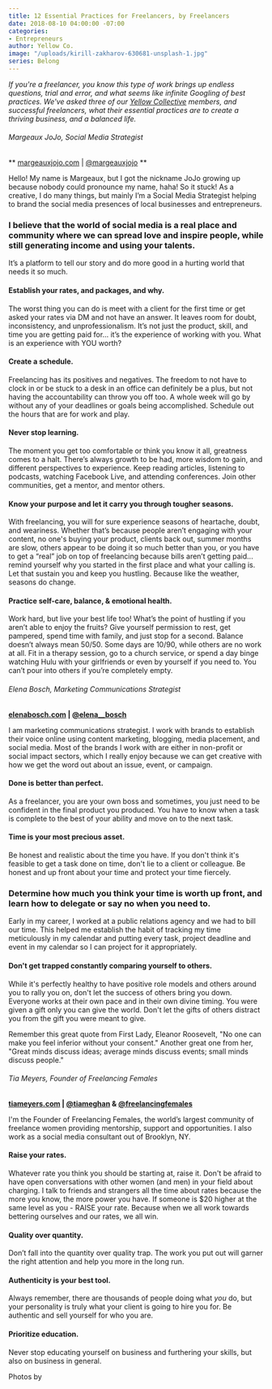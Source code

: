 ```yaml
---
title: 12 Essential Practices for Freelancers, by Freelancers
date: 2018-08-10 04:00:00 -07:00
categories:
- Entrepreneurs
author: Yellow Co.
image: "/uploads/kirill-zakharov-630681-unsplash-1.jpg"
series: Belong
---
```


_If you're a freelancer, you know this type of work brings up endless questions, trial and error, and what seems like infinite Googling of best practices. We've asked three of our [Yellow Collective](https://yellowco.co/membership/) members, and successful freelancers, what their essential practices are to create a thriving business, and a balanced life._

###### Margeaux JoJo, Social Media Strategist  

** [margeauxjojo.com](https://www.margeauxjojo.com/) | [@margeauxjojo](https://www.instagram.com/margeauxjojo/) **

Hello! My name is Margeaux, but I got the nickname JoJo growing up because nobody could pronounce my name, haha! So it stuck! As a creative, I do many things, but mainly I’m a Social Media Strategist helping to brand the social media presences of local businesses and entrepreneurs. 

### I believe that the world of social media is a real place and community where we can spread love and inspire people, while still generating income and using your talents. 

It’s a platform to tell our story and do more good in a hurting world that needs it so much.

#### Establish your rates, and packages, and why. 

The worst thing you can do is meet with a client for the first time or get asked your rates via DM and not have an answer. It leaves room for doubt, inconsistency, and unprofessionalism. It’s not just the product, skill, and time you are getting paid for... it’s the experience of working with you. What is an experience with YOU worth?  

#### Create a schedule.

Freelancing has its positives and negatives. The freedom to not have to clock in or be stuck to a desk in an office can definitely be a plus, but not having the accountability can throw you off too. A whole week will go by without any of your deadlines or goals being accomplished. Schedule out the hours that are for work and play.

#### Never stop learning.

The moment you get too comfortable or think you know it all, greatness comes to a halt. There’s always growth to be had, more wisdom to gain, and different perspectives to experience. Keep reading articles, listening to podcasts, watching Facebook Live, and attending conferences. Join other communities, get a mentor, and mentor others. 

#### Know your purpose and let it carry you through tougher seasons.

With freelancing, you will for sure experience seasons of heartache, doubt, and weariness. Whether that’s because people aren’t engaging with your content, no one's buying your product, clients back out, summer months are slow, others appear to be doing it so much better than you, or you have to get a “real” job on top of freelancing because bills aren’t getting paid... remind yourself why you started in the first place and what your calling is. Let that sustain you and keep you hustling. Because like the weather, seasons do change. 

#### Practice self-care, balance, & emotional health.

Work hard, but live your best life too! What’s the point of hustling if you aren’t able to enjoy the fruits? Give yourself permission to rest, get pampered, spend time with family, and just stop for a second. Balance doesn’t always mean 50/50. Some days are 10/90, while others are no work at all. Fit in a therapy session, go to a church service, or spend a day binge watching Hulu with your girlfriends or even by yourself if you need to. You can’t pour into others if you’re completely empty.

###### Elena Bosch, Marketing Communications Strategist

**[elenabosch.com](http://elenabosch.com/) | [@elena__bosch](https://www.instagram.com/elena__bosch/)**

I am marketing communications strategist. I work with brands to establish their voice online using content marketing, blogging, media placement, and social media. Most of the brands I work with are either in non-profit or social impact sectors, which I really enjoy because we can get creative with how we get the word out about an issue, event, or campaign.

#### Done is better than perfect. 

As a freelancer, you are your own boss and sometimes, you just need to be confident in the final product you produced. You have to know when a task is complete to the best of your ability and move on to the next task.

#### Time is your most precious asset. 

Be honest and realistic about the time you have. If you don't think it's feasible to get a task done on time, don't lie to a client or colleague. Be honest and up front about your time and protect your time fiercely. 

### Determine how much you think your time is worth up front, and learn how to delegate or say no when you need to.

Early in my career, I worked at a public relations agency and we had to bill our time. This helped me establish the habit of tracking my time meticulously in my calendar and putting every task, project deadline and event in my calendar so I can project for it appropriately.
 
#### Don't get trapped constantly comparing yourself to others. 

While it's perfectly healthy to have positive role models and others around you to rally you on, don't let the success of others bring you down. Everyone works at their own pace and in their own divine timing. You were given a gift only you can give the world. Don't let the gifts of others distract you from the gift you were meant to give.

Remember this great quote from First Lady, Eleanor Roosevelt, "No one can make you feel inferior without your consent." Another great one from her, "Great minds discuss ideas; average minds discuss events; small minds discuss people."

###### Tia Meyers, Founder of Freelancing Females

**[tiameyers.com](http://www.tiameyers.com/) | [@tiameghan](https://www.instagram.com/tiameghan/) & [@freelancingfemales](https://www.instagram.com/freelancingfemales/)**

I'm the Founder of Freelancing Females, the world’s largest community of freelance women providing mentorship, support and opportunities. I also work as a social media consultant out of Brooklyn, NY.

#### Raise your rates.

Whatever rate you think you should be starting at, raise it. Don't be afraid to have open conversations with other women (and men) in your field about charging. I talk to friends and strangers all the time about rates because the more you know, the more power you have. If someone is $20 higher at the same level as you - RAISE your rate. Because when we all work towards bettering ourselves and our rates, we all win.

#### Quality over quantity.

Don’t fall into the quantity over quality trap. The work you put out will garner the right attention and help you more in the long run. 

#### Authenticity is your best tool.

Always remember, there are thousands of people doing what _you_ do, but your personality is truly what your client is going to hire you for. Be authentic and sell yourself for who you are. 

#### Prioritize education.

Never stop educating yourself on business and furthering your skills, but also on business in general. 

Photos by
